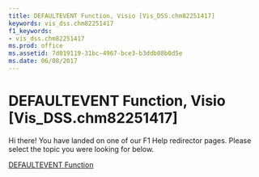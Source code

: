 ```yaml
---
title: DEFAULTEVENT Function, Visio [Vis_DSS.chm82251417]
keywords: vis_dss.chm82251417
f1_keywords:
- vis_dss.chm82251417
ms.prod: office
ms.assetid: 7d019119-31bc-4967-bce3-b3ddb08b0d5e
ms.date: 06/08/2017
---
```



# DEFAULTEVENT Function, Visio [Vis_DSS.chm82251417]

Hi there! You have landed on one of our F1 Help redirector pages. Please select the topic you were looking for below.

[DEFAULTEVENT Function](http://msdn.microsoft.com/library/45bd5ed6-2f13-6555-362a-5982595a0ac9%28Office.15%29.aspx)

